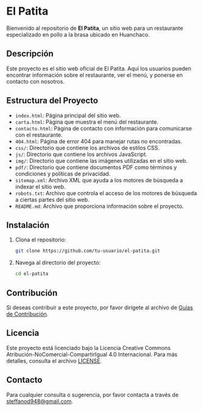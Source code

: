 # El Patita

Bienvenido al repositorio de **El Patita**, un sitio web para un restaurante especializado en pollo a la brasa ubicado en Huanchaco.

## Descripción

Este proyecto es el sitio web oficial de El Patita. Aquí los usuarios pueden encontrar información sobre el restaurante, ver el menú, y ponerse en contacto con nosotros.

## Estructura del Proyecto

- `index.html`: Página principal del sitio web.
- `carta.html`: Página que muestra el menú del restaurante.
- `contacto.html`: Página de contacto con información para comunicarse con el restaurante.
- `404.html`: Página de error 404 para manejar rutas no encontradas.
- `css/`: Directorio que contiene los archivos de estilos CSS.
- `js/`: Directorio que contiene los archivos JavaScript.
- `img/`: Directorio que contiene las imágenes utilizadas en el sitio web.
- `pdf/`: Directorio que contiene documentos PDF como términos y condiciones y políticas de privacidad.
- `sitemap.xml`: Archivo XML que ayuda a los motores de búsqueda a indexar el sitio web.
- `robots.txt`: Archivo que controla el acceso de los motores de búsqueda a ciertas partes del sitio web.
- `README.md`: Archivo que proporciona información sobre el proyecto.

## Instalación

1. Clona el repositorio:
   ```sh
   git clone https://github.com/tu-usuario/el-patita.git

2. Navega al directorio del proyecto:
    ```sh
   cd el-patita

## Contribución

Si deseas contribuir a este proyecto, por favor dirígete al archivo de [Guías de Contribución](./CONTRIBUTING.md).

## Licencia

Este proyecto está licenciado bajo la Licencia Creative Commons Atribución-NoComercial-CompartirIgual 4.0 Internacional. Para más detalles, consulta el archivo [LICENSE](./LICENSE).

## Contacto

Para cualquier consulta o sugerencia, por favor contacta a través de [steffanod948@gmail.com](mailto:steffanod948@gmail.com).